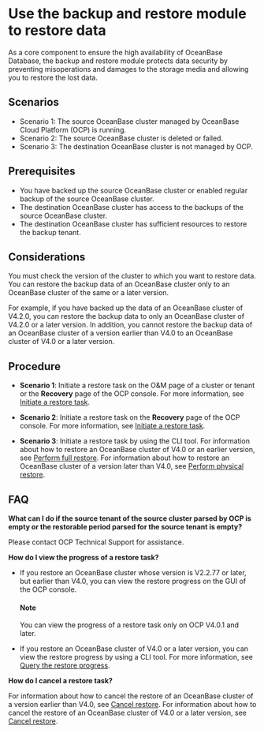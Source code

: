 # Use the backup and restore module to restore data

As a core component to ensure the high availability of OceanBase Database, the backup and restore module protects data security by preventing misoperations and damages to the storage media and allowing you to restore the lost data.

## Scenarios

* Scenario 1: The source OceanBase cluster managed by OceanBase Cloud Platform (OCP) is running.
* Scenario 2: The source OceanBase cluster is deleted or failed.
* Scenario 3: The destination OceanBase cluster is not managed by OCP.

## Prerequisites

* You have backed up the source OceanBase cluster or enabled regular backup of the source OceanBase cluster.
* The destination OceanBase cluster has access to the backups of the source OceanBase cluster.
* The destination OceanBase cluster has sufficient resources to restore the backup tenant.

## Considerations

You must check the version of the cluster to which you want to restore data. You can restore the backup data of an OceanBase cluster only to an OceanBase cluster of the same or a later version.

For example, if you have backed up the data of an OceanBase cluster of V4.2.0, you can restore the backup data to only an OceanBase cluster of V4.2.0 or a later version. In addition, you cannot restore the backup data of an OceanBase cluster of a version earlier than V4.0 to an OceanBase cluster of V4.0 or a later version.

## Procedure

* **Scenario 1**: Initiate a restore task on the O&M page of a cluster or tenant or the **Recovery** page of the OCP console. For more information, see [Initiate a restore task](../1100.backup-and-restoration-functions/700.initiate-a-recovery-task.md).

* **Scenario 2**: Initiate a restore task on the **Recovery** page of the OCP console. For more information, see [Initiate a restore task](../1100.backup-and-restoration-functions/700.initiate-a-recovery-task.md).

* **Scenario 3**: Initiate a restore task by using the CLI tool. For information about how to restore an OceanBase cluster of V4.0 or an earlier version, see [Perform full restore](https://www.oceanbase.com/docs/enterprise-oceanbase-database-cn-10000000000946221). For information about how to restore an OceanBase cluster of a version later than V4.0, see [Perform physical restore](https://www.oceanbase.com/docs/common-oceanbase-database-cn-1000000000218383).

## FAQ

**What can I do if the source tenant of the source cluster parsed by OCP is empty or the restorable period parsed for the source tenant is empty?**

Please contact OCP Technical Support for assistance.

**How do I view the progress of a restore task?**

* If you restore an OceanBase cluster whose version is V2.2.77 or later, but earlier than V4.0, you can view the restore progress on the GUI of the OCP console.

    <main id="notice" type='explain'>
    <h4>Note</h4>
    <p>You can view the progress of a restore task only on OCP V4.0.1 and later. </p>
    </main>

* If you restore an OceanBase cluster of V4.0 or a later version, you can view the restore progress by using a CLI tool. For more information, see [Query the restore progress](https://www.oceanbase.com/docs/common-oceanbase-database-cn-1000000000218387).

**How do I cancel a restore task?**

For information about how to cancel the restore of an OceanBase cluster of a version earlier than V4.0, see [Cancel restore](https://www.oceanbase.com/docs/enterprise-oceanbase-database-cn-10000000000946225). For information about how to cancel the restore of an OceanBase cluster of V4.0 or a later version, see [Cancel restore](https://www.oceanbase.com/docs/common-oceanbase-database-cn-1000000000033517).
